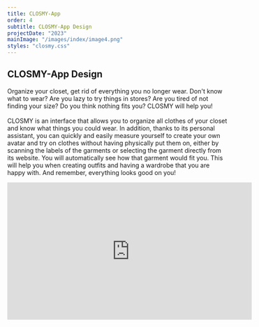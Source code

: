 ```yaml
---
title: CLOSMY-App
order: 4
subtitle: CLOSMY-App Design
projectDate: "2023"
mainImage: "/images/index/image4.png"
styles: "closmy.css"
---
```

<section class="section">
    <h1 class="title">CLOSMY-App Design</h1>
    <div class="grid one">
        <p class="description">Organize your closet, get rid of everything you no longer wear. Don't know what to wear? Are you lazy to try things in stores? Are you tired of not finding your size? Do you think nothing fits you? CLOSMY will help you!<br><br>
        CLOSMY is an interface that allows you to organize all clothes of your closet and know what things you could wear. In addition, thanks to its personal assistant, you can quickly and easily measure yourself to create your own avatar and try on clothes without having physically put them on, either by scanning the labels of the garments or selecting the garment directly from its website. You will automatically see how that garment would fit you. This will help you when creating outfits and having a wardrobe that you are happy with. And remember, everything looks good on you!</p>
        <div class="video">
            <iframe 
                width="560" 
                height="315" 
                src="https://www.youtube.com/embed/bKbxVE7wuOg" 
                title="YouTube video player" 
                frameborder="0" 
                allow="accelerometer; autoplay; clipboard-write; encrypted-media; gyroscope; picture-in-picture" 
                allowfullscreen>
            </iframe>
        </div>
    </div>
    <div class="grid two">
        <div class="image-container">
            <img class="img" src="/images/closmy/C-GOOGLE PLAY.jpg" alt="">
        </div>
        <div class="image-container">
            <img class="img" src="/images/closmy/C-MOCKUP MOVIL ICONOS.jpg" alt="">
        </div>
        <div class="image-container">
            <img class="img" src="/images/closmy/C-PANTALLA INICIO DE LA APLICAICÓN.jpg" alt="">
        </div>
        <div class="image-container">
            <img class="img" src="/images/closmy/C-REGISTRO.jpg" alt="">
        </div>
        <div class="image-container">
            <img class="img" src="/images/closmy/C-ALERTA CLOMY.jpg" alt="">
        </div>
        <div class="image-container">
            <img class="img" src="/images/closmy/C-ALERTA CLOMY 2.jpg" alt="">
        </div>
        <div class="image-container">
            <img class="img" src="/images/closmy/C-ALERTA ERROR CLOMY.jpg" alt="">
        </div>
        <div class="image-container">
            <img class="img" src="/images/closmy/C-PANTALLA PRINCIPAL AVATAR 2.jpg" alt="">
        </div>
        <div class="image-container">
            <img class="img" src="/images/closmy/C-WIRE1-80.jpg" alt="">
        </div>
        <div class="image-container">
            <img class="img" src="/images/closmy/C-WIRE1-80.jpg" alt="">
        </div>
        <div class="image-container">
            <img class="img" src="/images/closmy/C-WIRE3-80.jpg" alt="">
        </div>
        <div class="image-container">
            <img class="img" src="/images/closmy/C-WF3.jpg" alt="">
        </div>
    </div>
</section>